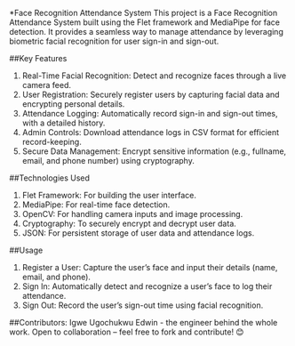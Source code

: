 *Face Recognition Attendance System
This project is a Face Recognition Attendance System built using the Flet framework and MediaPipe for face detection. It provides a seamless way to manage attendance by leveraging biometric facial recognition for user sign-in and sign-out.

##Key Features
1. Real-Time Facial Recognition: Detect and recognize faces through a live camera feed.
2. User Registration: Securely register users by capturing facial data and encrypting personal details.
3. Attendance Logging: Automatically record sign-in and sign-out times, with a detailed history.
4. Admin Controls: Download attendance logs in CSV format for efficient record-keeping.
5. Secure Data Management: Encrypt sensitive information (e.g., fullname, email, and phone number) using cryptography.

##Technologies Used
1. Flet Framework: For building the user interface.
2. MediaPipe: For real-time face detection.
3. OpenCV: For handling camera inputs and image processing.
4. Cryptography: To securely encrypt and decrypt user data.
5. JSON: For persistent storage of user data and attendance logs.

##Usage
1. Register a User: Capture the user’s face and input their details (name, email, and phone).
2. Sign In: Automatically detect and recognize a user’s face to log their attendance.
3. Sign Out: Record the user’s sign-out time using facial recognition.

##Contributors:
Igwe Ugochukwu Edwin - the engineer behind the whole work.
Open to collaboration – feel free to fork and contribute! 😊

